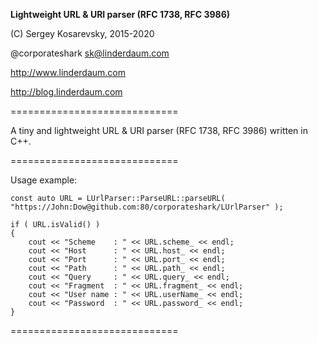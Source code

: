 **Lightweight URL & URI parser (RFC 1738, RFC 3986)**

(C) Sergey Kosarevsky, 2015-2020

@corporateshark sk@linderdaum.com

http://www.linderdaum.com

http://blog.linderdaum.com

=============================

A tiny and lightweight URL & URI parser (RFC 1738, RFC 3986) written in C++.

=============================

Usage example:

	const auto URL = LUrlParser::ParseURL::parseURL( "https://John:Dow@github.com:80/corporateshark/LUrlParser" );

	if ( URL.isValid() )
	{
		cout << "Scheme    : " << URL.scheme_ << endl;
		cout << "Host      : " << URL.host_ << endl;
		cout << "Port      : " << URL.port_ << endl;
		cout << "Path      : " << URL.path_ << endl;
		cout << "Query     : " << URL.query_ << endl;
		cout << "Fragment  : " << URL.fragment_ << endl;
		cout << "User name : " << URL.userName_ << endl;
		cout << "Password  : " << URL.password_ << endl;
	}

=============================
